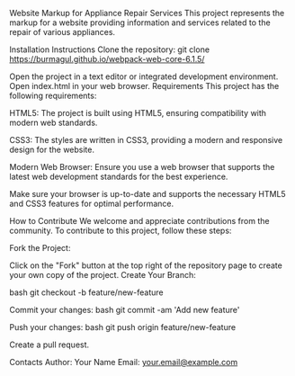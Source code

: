 Website Markup for Appliance Repair Services
This project represents the markup for a website providing information and services related to the repair of various appliances.

Installation Instructions
Clone the repository:
git clone https://burmagul.github.io/webpack-web-core-6.1.5/

Open the project in a text editor or integrated development environment.
Open index.html in your web browser.
Requirements
This project has the following requirements:

HTML5: The project is built using HTML5, ensuring compatibility with modern web standards.

CSS3: The styles are written in CSS3, providing a modern and responsive design for the website.

Modern Web Browser: Ensure you use a web browser that supports the latest web development standards for the best experience.

Make sure your browser is up-to-date and supports the necessary HTML5 and CSS3 features for optimal performance.

How to Contribute
We welcome and appreciate contributions from the community. To contribute to this project, follow these steps:

Fork the Project:

Click on the "Fork" button at the top right of the repository page to create your own copy of the project.
Create Your Branch:

bash git checkout -b feature/new-feature

Commit your changes:
bash git commit -am 'Add new feature'

Push your changes:
bash git push origin feature/new-feature

Create a pull request.

Contacts
Author: Your Name
Email: your.email@example.com
